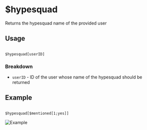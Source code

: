 # $hypesquad

Returns the hypesquad name of the provided user

## Usage

```

$hypesquad[userID]

```

### Breakdown

- `userID` - ID of the user whose name of the hypesquad should be returned

## Example

```

$hypesquad[$mentioned[1;yes]]

```

![Example](https://user-images.githubusercontent.com/70456337/187594202-f182c813-de92-4ca3-80a2-5c4a3410e92b.png)
